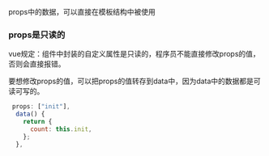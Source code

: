 props中的数据，可以直接在模板结构中被使用

### props是只读的
vue规定：组件中封装的自定义属性是只读的，程序员不能直接修改props的值，否则会直接报错。

要想修改props的值，可以把props的值转存到data中，因为data中的数据都是可读可写的。
```js
 props: ["init"],
  data() {
    return {
      count: this.init,
    };
  },
```